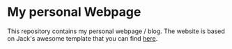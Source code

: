 # My personal Webpage

This repository contains my personal webpage / blog. The website is based on Jack's awesome template that you can find [here](https://github.com/Jack614/jalpc_jekyll_theme).
